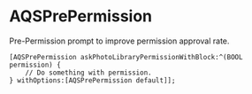 AQSPrePermission
================

Pre-Permission prompt to improve permission approval rate.

```objc
[AQSPrePermission askPhotoLibraryPermissionWithBlock:^(BOOL permission) {
    // Do something with permission.
} withOptions:[AQSPrePermission default]];
```
